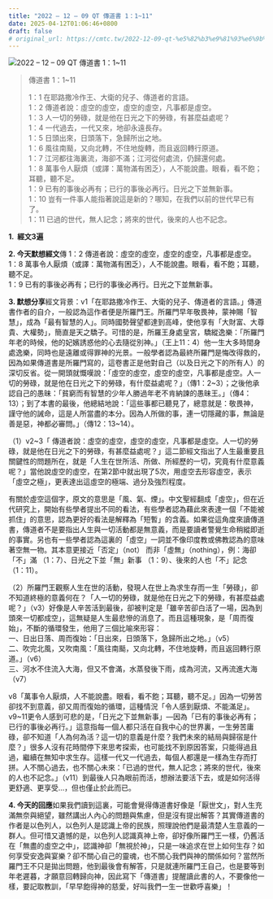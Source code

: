 ```yaml
---
title: "2022 – 12 – 09 QT 傳道書 1：1~11"
date: 2025-04-12T01:06:46+0800
draft: false
# original_url: https://cmtc.tw/2022-12-09-qt-%e5%82%b3%e9%81%93%e6%9b%b8-1%ef%bc%9a111
---
```


![2022 – 12 – 09 QT 傳道書 1：1\~11](/images/qt.jpg  "2022 – 12 – 09 QT 傳道書 1：1\~11")

> 傳道書 1：1\~11
>
> 1：1 在耶路撒冷作王、大衛的兒子、傳道者的言語。  
> 1：2 傳道者說：虛空的虛空，虛空的虛空，凡事都是虛空。  
> 1：3 人一切的勞碌，就是他在日光之下的勞碌，有甚麼益處呢？  
> 1：4 一代過去，一代又來，地卻永遠長存。  
> 1：5 日頭出來，日頭落下，急歸所出之地。  
> 1：6 風往南颳，又向北轉，不住地旋轉，而且返回轉行原道。  
> 1：7 江河都往海裏流，海卻不滿；江河從何處流，仍歸還何處。  
> 1：8 萬事令人厭煩（或譯：萬物滿有困乏），人不能說盡。眼看，看不飽；耳聽，聽不足。  
> 1：9 已有的事後必再有；已行的事後必再行。日光之下並無新事。  
> 1：10 豈有一件事人能指著說這是新的？哪知，在我們以前的世代早已有了。  
> 1：11 已過的世代，無人記念；將來的世代，後來的人也不記念。

**1.  經文3遍**

**2. 今天默想經文**傳 1：2 傳道者說：虛空的虛空，虛空的虛空，凡事都是虛空。  
1：8 萬事令人厭煩（或譯：萬物滿有困乏），人不能說盡。眼看，看不飽；耳聽，聽不足。  
1：9 已有的事後必再有；已行的事後必再行。日光之下並無新事。

**3. 默想分享**經文背景：v1「在耶路撒冷作王、大衛的兒子、傳道者的言語。」傳道書作者的自介，一般認為這作者便是所羅門王。所羅門早年敬畏神，蒙神賜「智慧」，成為「最有智慧的人」。同時國勢聲望都達到高峰，使他享有「大財富、大尊貴、大權勢」，簡直是天之驕子。可惜的是，所羅王身處皇宮，驕縱逸樂：「所羅門年老的時候，他的妃嬪誘惑他的心去隨從別神。」（王上11：4）他一生大多時間身處逸樂，同時也是遠離或得罪神的光景。一般學者認為最終所羅門是悔改得救的，因為如果傳道書是所羅門寫的，這卷書正是他對自己（以及日光之下的所有人）的深切反省。從一開頭就慨嘆說：「虛空的虛空，虛空的虛空，凡事都是虛空。人一切的勞碌，就是他在日光之下的勞碌，有什麼益處呢？」（傳1：2\~3）；之後他承認自己的愚昧：「貧窮而有智慧的少年人勝過年老不肯納諫的愚昧王。」（傳4：13）；到了本書的最後，他總結地說：「這些事都已聽見了，總意就是：敬畏神，謹守他的誡命，這是人所當盡的本分。因為人所做的事，連一切隱藏的事，無論是善是惡，神都必審問。」（傳12：13\~14）。

（1）v2\~3「 傳道者說：虛空的虛空，虛空的虛空，凡事都是虛空。人一切的勞碌，就是他在日光之下的勞碌，有甚麼益處呢？」這二節經文指出了人生最重要且關鍵性的問題所在，就是「人生在世所活、所做、所經歷的一切，究竟有什麼意義呢？」當他說虛空的虛空，在第2節中就出現了5次，用虛空去形容虛空，表示「虛空之極」，更表達出這虛空的極端、過分及強烈程度。

有關於虛空這個字，原文的意思是「風、氣、煙」。中文聖經翻成「虛空」，但在近代研究上，開始有些學者提出不同的看法，有些學者認為藉此來表達一個「不能被抓住」的意思，認為更好的看法是解釋為「短暫」的含義。如果從這角度來讀傳道書，傳道者不是要指出人生與一切活動都是無意義，而是要讀者警覺生命稍縱即逝的事實。另也有一些學者認為這裏的「虛空」一詞並不像印度教或佛教認為的意味著空無一物。其本意更接近「否定」（not） 而非「虛無」（nothing），例：海卻「不」滿 （1：7）、日光之下並「無」新事 （1：9）、後來的人也「不」記念 （1：11）。

（2）所羅門王觀察人生在世的活動，發現人在世上為求生存而一生「勞碌」，卻不知道終極的意義何在？「人一切的勞碌，就是他在日光之下的勞碌，有甚麼益處呢？」（v3）好像是人辛苦活到最後，卻被判定是「雖辛苦卻白活了一場，因為到頭來一切都成空」，這無疑是人生最悲慘的消息了。而且這種現象，是「周而復始」，不斷的循環發生，他用了三個比喻來形容：  
一、日出日落、周而復始：「日出來，日頭落下，急歸所出之地。」（v5）  
二、吹完北風，又吹南風：「風往南颳，又向北轉，不住地旋轉，而且返回轉行原道。」（v6）  
三、河水不住流入大海，但又不會滿，水蒸發後下雨，成為河流，又再流進大海（v7）

v8「萬事令人厭煩，人不能說盡。眼看，看不飽；耳聽，聽不足。」因為一切勞苦卻找不到意義，卻又周而復始的循環，這種情況「令人感到厭煩、不能滿足」。v9\~11更令人感到可悲的是，「日光之下並無新事」—因為「已有的事後必再有；已行的事後必再行。」這意指每一個人都只活在自我中心的世界裏，一生勞苦庸碌，卻不知道「人為何為活？這一切的意義是什麼？我們未來的結局與歸宿是什麼？」很多人沒有花時間停下來思考探索，也可能找不到原因答案，只能得過且過，繼續在無知中求生存。這樣一代又一代過去，每個人都還是一樣為生存而打拼。人不關心過去，也不關心未來：「已過的世代，無人記念；將來的世代，後來的人也不記念。」（v11）到最後人只為眼前而活，想辦法要活下去，或是如何活得更舒適、更享受…，但也僅止於此而已。

**4. 今天的回應**如果我們讀到這裏，可能會覺得傳道書好像是「厭世文」，對人生充滿無奈與絕望，雖然講出人內心的問題與焦慮，但是沒有提出解答？其實傳道書的作者是以色列人，以色列人是認識上帝的民族，照理說他們是最清楚人生意義的一群人。但可惜又遺憾的是，以色列人認識真神上帝，卻好像所羅門王一樣，仍舊活在「無盡的虛空之中」，認識神卻「無視於神」，只是一味追求在世上如何生存？如何享受安逸與宴樂？卻不關心自己的靈魂，也不關心我們與神的關係如何？當然所羅門王不只是拋出問題，他到最後會有解答，只是就連所羅門王自己，也是要等到年老遲暮，才願意回轉歸向神，因此寫下「傳道書」提醒讀此書的人，不要像他一樣，要記取教訓，「早早飽得神的慈愛，好叫我們一生一世歡呼喜樂」！